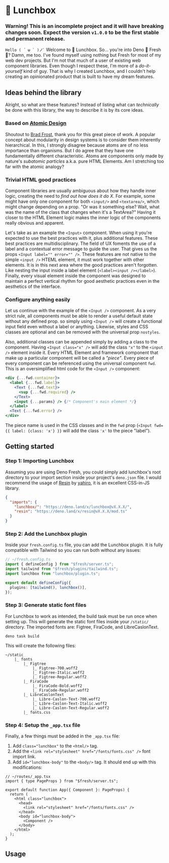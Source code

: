 # 🍱 Lunchbox

### Warning! This is an incomplete project and it will have breaking changes soon. Expect the version `v1.0.0` to be the first stable and permanent release.

`` Hello ( ´ ω ` )ノﾞ `` Welcome to 🍱 Lunchbox. So... you're into Deno 🦕 Fresh
🍋? Damn, me too. I've found myself using nothing but Fresh for most of my web
dev projects. But I'm not that much of a user of existing web component
libraries. Even though I respect these, I'm more of a _do-it-yourself_ kind of
guy. That is why I created Lunchbox, and I couldn't help creating an opinionated
product that is built to have my dream features.

## Ideas behind the library

Alright, so what are these features? Instead of listing what can _technically_
be done with this library, the way to describe it is by its core ideas.

### Based on [Atomic Design](https://atomicdesign.bradfrost.com/table-of-contents/)

Shoutout to [Brad Frost](https://bradfrost.com/), thank you for this great piece
of work. A popular concept about modularity in design systems is to consider
them inherently hierarchical. In this, I strongly disagree because atoms are of
no less importance than organisms. But I do agree that they have one
fundamentally different characteristic. Atoms are components only made by
nature's _subatomic particles_ a.k.a. pure HTML Elements. Am I stretching too
far with the atomic analogy?

### Trivial HTML good practices

Component libraries are usually ambiguous about how they handle inner logic,
creating the need to _find out how does it do X_. For example, some might have
only one component for both `<input/>` and `<textarea/>`, which might change
depending on a prop. "Or was it something else? Wait, what was the name of the
class that changes when it's a TextArea?" Having it closer to the HTML Element
logic makes the inner logic of the components really obvious and apparent.

Let's take as an example the `<Input>` component. When using it you're expected
to use the best practices with it, plus additional features. These best
practices are multidisciplinary. The field of UX foments the use of a label and
a contextual error message to guide the user. That gives us the props
`<Input label="" error="" />`. These features are not native to the simple
`<input />` HTEML element, it must work together with other elements. It is in
this next area where the good practices aren't forgotten. Like nesting the input
inside a label element (`<label><input /></label>`). Finally, every visual
element inside the component was designed to maintain a perfect vertical rhythm
for good aesthetic practices even in the aesthetics of the interface.

### Configure anything easily

Let us continue with the example of the `<Input />` component. As a very strict
rule, all components must be able to render a useful default state without any
defined prop. so simply using `<Input />` will create a functional input field
even without a label or anything. Likewise, styles and CSS classes are optional
and can be removed with the universal prop `nostyles`.

Also, additional classes can be appended simply by adding a class to the
component. Having `<Input class="x" />` will add the class `"x"` to the
`<input />` element inside it. Every HTML Element and framework component that
make up a particular component will be called a _"piece"_. Every piece of every
component can be referenced using the universal component `fwd`. This is an
oversimplified html code for the `<Input />` component:

```jsx
<div {...fwd.container}>
  <label {...fwd.label}>
    <Text {...fwd.text}>
      <sup {...fwd.required} />
    </Text>
    <input {...params} /> {/* Component's main element */}
  </label>
  <Text {...fwd.error} />
</div>
```

The piece name is used in the CSS classes and in the `fwd` prop
(`<Input fwd={{ label: {class: 'x'} }}` will add the class `'x'` to the piece
"label").

## Getting started

### Step 1: Importing Lunchbox

Assuming you are using Deno Fresh, you could simply add lunchbox's root
directory to your import section inside your project's `deno.json` file. I would
recommend the usage of [Resin](https://github.com/yahiro07/resin) by
[yahiro](https://github.com/yahiro07), it is an excellent CSS-in-JS library.

```json
{
  "imports": {
    "lunchbox/": "https://deno.land/x/lunchbox@vX.X.X/",
    "resin": "https://deno.land/x/resin@vX.X.X/mod.ts"
  }
}
```

### Step 2: Add the Lunchbox plugin

Inside your `fresh.config.ts` file, you can add the Lunchbox plugin. It is fully
compatible with Tailwind so you can run both without any issues:

```ts
// ~/fresh.config.ts
import { defineConfig } from "$fresh/server.ts";
import tailwind from "$fresh/plugins/tailwind.ts";
import lunchbox from "lunchbox/plugin.ts";

export default defineConfig({
  plugins: [tailwind(), lunchbox()],
});
```

### Step 3: Generate static font files

For Lunchbox to work as intended, the build task must be run once when setting
up. This will generate the static font files inside your `/static/` directory.
The imported fonts are: Figtree, FiraCode, and LibreCaslonText.

```
deno task build
```

This will create the following files:

```
~/static
	|_ fonts
		|_ Figtree
			|_ Figtree-700.woff2
			|_ Figtree-Italic.woff2
			|_ Figtree-Regular.woff2
		|_ FiraCode
			|_ FiraCode-Bold.woff2
			|_ FiraCode-Regular.woff2
		|_ LibreCaslonText
			|_ Libre-Caslon-Text-700.woff2
			|_ Libre-Caslon-Text-Italic.woff2
			|_ Libre-Caslon-Text-Regular.woff2
		|_ fonts.css
```

### Step 4: Setup the `_app.tsx` file

Finally, a few things must be added in the `_app.tsx` file:

1. Add `class="lunchbox"` to the `<html/>` tag.
2. Add the `<link rel="stylesheet" href="/fonts/fonts.css" />` font import link.
3. Add `id="lunchbox-body"` to the `<body/>` tag. It should end up with this
   modifications:

```tsx
// ~/routes/_app.tsx
import { type PageProps } from "$fresh/server.ts";

export default function App({ Component }: PageProps) {
  return (
    <html class="lunchbox">
      <head>
        <link rel="stylesheet" href="/fonts/fonts.css" />
      </head>
      <body id="lunchbox-body">
        <Component />
      </body>
    </html>
  );
}
```

## Usage
